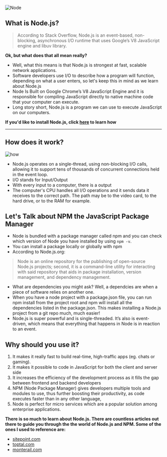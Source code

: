 ![Node](https://live.staticflickr.com/3848/14619855827_2ea3b9f92d.jpg)
## What is Node.js? 
> According to Stack Overflow, Node.js is an event-based, non-blocking, asynchronous I/O runtime that uses Google’s V8 JavaScript engine and libuv library.
>
**Ok, but what does that all mean really?**
* Well, what this means is that Node.js is strongest at fast, scalable network applications.
* Software developers use I/O to describe how a program will function, depending on what a user enters, so let's keep this in mind as we learn about Node.js
* Node Is Built on Google Chrome’s V8 JavaScript Engine and it is responsible for compiling JavaScript directly to native machine code that your computer can execute.
* Long story short, Node.js is a program we can use to execute JavaScript on our computers.

**If you'd like to install Node.js, click [here](https://nodejs.org/en/download/package-manager/) to learn how**

-----------


## How does it work? 
![how](https://media.giphy.com/media/10yIEN8cMn4i9W/giphy.gif)
* Node.js operates on a single-thread, using non-blocking I/O calls, allowing it to support tens of thousands of concurrent connections held in the event loop.
* I/O stands for Input/Output
* With every input to a computer, there is a output
* The computer's CPU handles all I/O operations and it sends data it receives to the correct path. The path may be to the video card, to the hard drive, or to the RAM for example.

## Let's Talk about NPM the JavaScript Package Manager
* Node is bundled with a package manager called npm and you can check which version of Node you have installed by using  `npm -v`.
* You can install a package locally or globally with npm
* According to Node.js.org:
>Node is an online repository for the publishing of open-source Node.js projects; second, it is a command-line utility for interacting with said repository that aids in package installation, version management, and dependency management. 
>
* What are dependencies you might ask? Well, a dependcies are when a piece of software relies on another one.
* When you have a node project with a package.json file, you can run npm install from the project root and npm will install all the dependencies listed in the package.json. This makes installing a Node.js project from a git repo much, much easier! 
* Node.js is super powerful and is single-threaded. It’s also is event-driven, which means that everything that happens in Node is in reaction to an event.









## Why should you use it? 
1. It makes it really fast to build real-time, high-traffic apps (eg. chats or gaming).
1. It makes it possible to code in JavaScript for both the client and server side 
1. It increases the efficiency of the development process as it fills the gap between frontend and backend developers 
1. NPM (Node Package Manager) gives developers multiple tools and modules to use, thus further boosting their productivity,
as code executes faster than in any other language,
1. Node is perfect for micro services which are a popular solution among enterprise applications.

 **There is so much to learn about Node.js. There are countless articles out there to guide you through the the world of Node.js and NPM. Some of the ones I used to reference are:**
* [sitepoint.com](https://www.sitepoint.com/an-introduction-to-node-js/)
* [toptal.com](https://www.toptal.com/nodejs/why-the-hell-would-i-use-node-js)
* [monterail.com](https://www.monterail.com/blog/nodejs-development-enterprises)